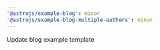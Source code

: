 ```yaml
---
'@astrojs/example-blog': minor
'@astrojs/example-blog-multiple-authors': minor
---
```


Update blog example template
